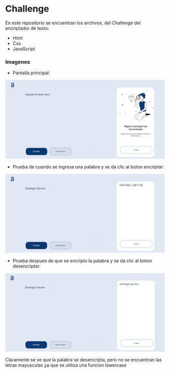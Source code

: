 # Challenge
En este repositorio se encuentran los archivos, del Challenge del encriptador de texto:
- Html
- Css
- JavaScript

### Imagenes
- Pantalla principal:
<div align="center"> 
  
![Alter](img/challenge.png)

</div>

- Prueba de cuando se ingresa una palabra y se da clic al boton encriptar:
<div alig="center">
  
![Alter](img/primero.png)

</div>

- Prueba despues de que se encripto la palabra y se da clic al boton desencriptar:
<div alig="center">
  
![Alter](img/segundo.png)

</div>

Claramente se ve que la palabra se desencripta, pero no se encuentran las letras mayusculas ya que se utiliza una funcion lowercase
